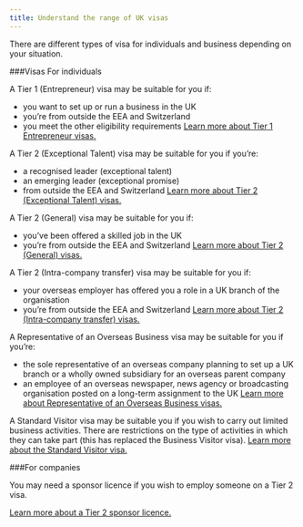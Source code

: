 ```yaml
---
title: Understand the range of UK visas
---
```

There are different types of visa for individuals and business depending on your situation.

###Visas For individuals

A Tier 1 (Entrepreneur) visa may be suitable for you if:
 - you want to set up or run a business in the UK
 - you’re from outside the EEA and Switzerland
 - you meet the other eligibility requirements
[Learn more about Tier 1 Entrepreneur visas.](https://www.gov.uk/tier-1-entrepreneur/overview)

A Tier 2 (Exceptional Talent) visa may be suitable for you if you’re:
 - a recognised leader (exceptional talent)
 - an emerging leader (exceptional promise)
 - from outside the EEA and Switzerland
[Learn more about Tier 2 (Exceptional Talent) visas.](https://www.gov.uk/tier-1-exceptional-talent/overview)


A Tier 2 (General) visa may be suitable for you if:
 - you’ve been offered a skilled job in the UK
 - you’re from outside the EEA and Switzerland
[Learn more about Tier 2 (General) visas.](https://www.gov.uk/tier-2-general/overview)


A Tier 2 (Intra-company transfer) visa may be suitable for you if:
- your overseas employer has offered you a role in a UK branch of the organisation
- you’re from outside the EEA and Switzerland
[Learn more about Tier 2 (Intra-company transfer) visas.](https://www.gov.uk/tier-2-intracompany-transfer-worker-visa/overview)


A Representative of an Overseas Business visa may be suitable for you if you’re:
- the sole representative of an overseas company planning to set up a UK branch or a wholly owned subsidiary for an overseas parent company
- an employee of an overseas newspaper, news agency or broadcasting organisation posted on a long-term assignment to the UK
[Learn more about Representative of an Overseas Business visas.](https://www.gov.uk/representative-overseas-business/overview)


A Standard Visitor visa may be suitable you if you wish to carry out limited business activities. There are restrictions on the type of activities in which they can take part (this has replaced the Business Visitor visa).
[Learn more about the Standard Visitor visa.](https://www.gov.uk/standard-visitor-visa)

###For companies

You may need a sponsor licence if you wish to employ someone on a Tier 2 visa.

[Learn more about a Tier 2 sponsor licence.](https://www.gov.uk/uk-visa-sponsorship-employers/overview)
